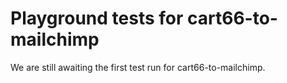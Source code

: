 # Playground tests for cart66-to-mailchimp
We are still awaiting the first test run for cart66-to-mailchimp.
